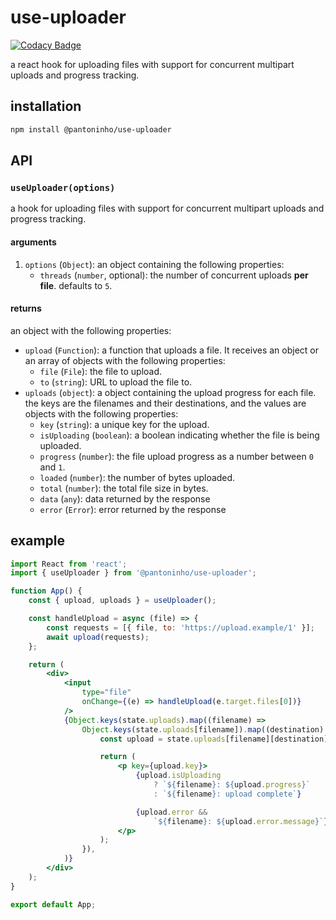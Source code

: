 # use-uploader

[![Codacy Badge](https://api.codacy.com/project/badge/Grade/59280ea54081413587191db2e7409565)](https://app.codacy.com/gh/pantoninho/use-uploader?utm_source=github.com&utm_medium=referral&utm_content=pantoninho/use-uploader&utm_campaign=Badge_Grade)

a react hook for uploading files with support for concurrent multipart uploads and progress tracking.

## installation

```sh
npm install @pantoninho/use-uploader
```

## API

### `useUploader(options)`

a hook for uploading files with support for concurrent multipart uploads and progress tracking.

#### arguments

1. `options` (`Object`): an object containing the following properties:
    - `threads` (`number`, optional): the number of concurrent uploads **per file**. defaults to `5`.

#### returns

an object with the following properties:

-   `upload` (`Function`): a function that uploads a file. It receives an object or an array of objects with the following properties:
    -   `file` (`File`): the file to upload.
    -   `to` (`string`): URL to upload the file to.
-   `uploads` (`object`): a object containing the upload progress for each file. the keys are the filenames and their destinations, and the values are objects with the following properties:
    -   `key` (`string`): a unique key for the upload.
    -   `isUploading` (`boolean`): a boolean indicating whether the file is being uploaded.
    -   `progress` (`number`): the file upload progress as a number between `0` and `1`.
    -   `loaded` (`number`): the number of bytes uploaded.
    -   `total` (`number`): the total file size in bytes.
    -   `data` (`any`): data returned by the response
    -   `error` (`Error`): error returned by the response

## example

```jsx
import React from 'react';
import { useUploader } from '@pantoninho/use-uploader';

function App() {
    const { upload, uploads } = useUploader();

    const handleUpload = async (file) => {
        const requests = [{ file, to: 'https://upload.example/1' }];
        await upload(requests);
    };

    return (
        <div>
            <input
                type="file"
                onChange={(e) => handleUpload(e.target.files[0])}
            />
            {Object.keys(state.uploads).map((filename) =>
                Object.keys(state.uploads[filename]).map((destination) => {
                    const upload = state.uploads[filename][destination];

                    return (
                        <p key={upload.key}>
                            {upload.isUploading
                                ? `${filename}: ${upload.progress}`
                                : `${filename}: upload complete`}

                            {upload.error &&
                                `${filename}: ${upload.error.message}`}
                        </p>
                    );
                }),
            )}
        </div>
    );
}

export default App;
```
